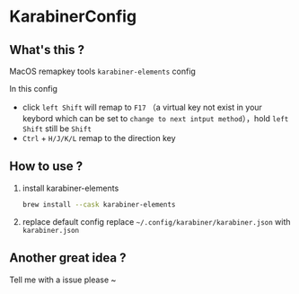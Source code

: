 # KarabinerConfig

## What's this ?

MacOS remapkey tools `karabiner-elements` config

In this config
* click `left Shift` will remap to `F17` （a virtual key not exist in your keybord which can be set to `change to next intput method`），hold `left Shift` still be `Shift`
* `Ctrl` + `H/J/K/L` remap to the direction key

## How to use ?

1. install karabiner-elements
   
    ```sh
    brew install --cask karabiner-elements
    ```
2. replace default config
   replace `~/.config/karabiner/karabiner.json` with `karabiner.json`

## Another great idea ?

Tell me with a issue please ~